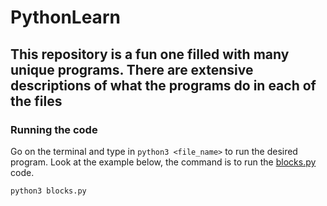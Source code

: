 # PythonLearn

## This repository is a fun one filled with many unique programs. There are extensive descriptions of what the programs do in each of the files

### Running the code

Go on the terminal and type in `python3 <file_name>` to run the desired program. Look at the example below, the command is to run the <a href="https://github.com/ipy06/PythonLearn/blob/master/blocks.py">blocks.py</a> code.

```md
python3 blocks.py
```
